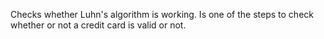 Checks whether Luhn's algorithm is working. Is one of the steps to check whether or not a credit card is valid or not.
